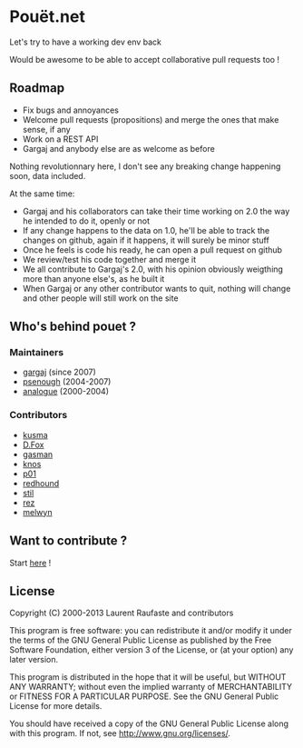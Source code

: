 # Pouët.net

Let's try to have a working dev env back

Would be awesome to be able to accept collaborative pull requests too !

## Roadmap

- Fix bugs and annoyances
- Welcome pull requests (propositions) and merge the ones that make sense, if
  any
- Work on a REST API
- Gargaj and anybody else are as welcome as before

Nothing revolutionnary here, I don't see any breaking change happening soon,
data included.

At the same time:
- Gargaj and his collaborators can take their time working on 2.0 the way he
  intended to do it, openly or not
- If any change happens to the data on 1.0, he'll be able to track the changes
  on github, again if it happens, it will surely be minor stuff
- Once he feels is code his ready, he can open a pull request on github
- We review/test his code together and merge it
- We all contribute to Gargaj's 2.0, with his opinion obviously weigthing more
  than anyone else's, as he built it
- When Gargaj or any other contributor wants to quit, nothing will change and
  other people will still work on the site

## Who's behind pouet ?

### Maintainers

- [gargaj](http://www.pouet.net/user.php?who=1007) (since 2007)
- [psenough](http://www.pouet.net/user.php?who=177) (2004-2007)
- [analogue](http://www.pouet.net/user.php?who=1) (2000-2004)

### Contributors

- [kusma](http://pouet.net/user.php?who=1383)
- [D.Fox](http://pouet.net/user.php?who=374)
- [gasman](http://www.pouet.net/user.php?who=2260)
- [knos](http://www.pouet.net/user.php?who=36)
- [p01](http://www.pouet.net/user.php?who=59)
- [redhound](http://www.pouet.net/user.php?who=784)
- [stil](http://www.pouet.net/user.php?who=351)
- [rez](http://www.pouet.net/user.php?who=10)
- [melwyn](http://www.pouet.net/user.php?who=38)

## Want to contribute ?

Start [here](https://github.com/lra/pouet.net/tree/master/contribs) !

## License

Copyright (C) 2000-2013 Laurent Raufaste and contributors

This program is free software: you can redistribute it and/or modify
it under the terms of the GNU General Public License as published by
the Free Software Foundation, either version 3 of the License, or
(at your option) any later version.

This program is distributed in the hope that it will be useful,
but WITHOUT ANY WARRANTY; without even the implied warranty of
MERCHANTABILITY or FITNESS FOR A PARTICULAR PURPOSE.  See the
GNU General Public License for more details.

You should have received a copy of the GNU General Public License
along with this program.  If not, see <http://www.gnu.org/licenses/>.
